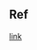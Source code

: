 

## Ref

[link](https://askubuntu.com/questions/56683/where-is-the-cron-crontab-log/121560#121560) 

